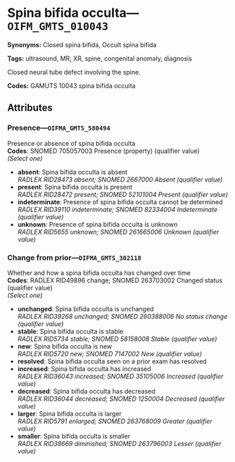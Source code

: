 # Spina bifida occulta—`OIFM_GMTS_010043`

**Synonyms:** Closed spina bifida, Occult spina bifida

**Tags:** ultrasound, MR, XR, spine, congenital anomaly, diagnosis

Closed neural tube defect involving the spine.

**Codes:** GAMUTS 10043 spina bifida occulta

## Attributes

### Presence—`OIFMA_GMTS_580494`

Presence or absence of spina bifida occulta  
**Codes**: SNOMED 705057003 Presence (property) (qualifier value)  
*(Select one)*

- **absent**: Spina bifida occulta is absent  
_RADLEX RID28473 absent; SNOMED 2667000 Absent (qualifier value)_
- **present**: Spina bifida occulta is present  
_RADLEX RID28472 present; SNOMED 52101004 Present (qualifier value)_
- **indeterminate**: Presence of spina bifida occulta cannot be determined  
_RADLEX RID39110 indeterminate; SNOMED 82334004 Indeterminate (qualifier value)_
- **unknown**: Presence of spina bifida occulta is unknown  
_RADLEX RID5655 unknown; SNOMED 261665006 Unknown (qualifier value)_

### Change from prior—`OIFMA_GMTS_302118`

Whether and how a spina bifida occulta has changed over time  
**Codes**: RADLEX RID49896 change; SNOMED 263703002 Changed status (qualifier value)  
*(Select one)*

- **unchanged**: Spina bifida occulta is unchanged  
_RADLEX RID39268 unchanged; SNOMED 260388006 No status change (qualifier value)_
- **stable**: Spina bifida occulta is stable  
_RADLEX RID5734 stable; SNOMED 58158008 Stable (qualifier value)_
- **new**: Spina bifida occulta is new  
_RADLEX RID5720 new; SNOMED 7147002 New (qualifier value)_
- **resolved**: Spina bifida occulta seen on a prior exam has resolved  
- **increased**: Spina bifida occulta has increased  
_RADLEX RID36043 increased; SNOMED 35105006 Increased (qualifier value)_
- **decreased**: Spina bifida occulta has decreased  
_RADLEX RID36044 decreased; SNOMED 1250004 Decreased (qualifier value)_
- **larger**: Spina bifida occulta is larger  
_RADLEX RID5791 enlarged; SNOMED 263768009 Greater (qualifier value)_
- **smaller**: Spina bifida occulta is smaller  
_RADLEX RID38669 diminished; SNOMED 263796003 Lesser (qualifier value)_